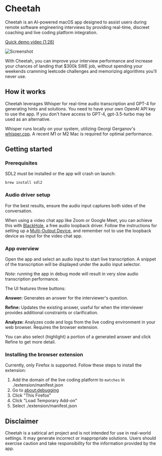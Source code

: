 # Cheetah

Cheetah is an AI-powered macOS app designed to assist users during remote software engineering interviews by providing real-time, discreet coaching and live coding platform integration.

[Quick demo video (1:28)](https://user-images.githubusercontent.com/106342593/229961889-489e2b36-f3e6-453a-9784-f160bc1c4f8d.mp4)

<img src="https://github.com/leetcode-mafia/cheetah/raw/91cc5b89864fe28476a7e2062ede2c8322c17896/cheetah.jpg" alt="Screenshot">

With Cheetah, you can improve your interview performance and increase your chances of landing that $300k SWE job, without spending your weekends cramming leetcode challenges and memorizing algorithms you'll never use.

## How it works

Cheetah leverages Whisper for real-time audio transcription and GPT-4 for generating hints and solutions. You need to have your own OpenAI API key to use the app. If you don't have access to GPT-4, gpt-3.5-turbo may be used as an alternative.

Whisper runs locally on your system, utilizing Georgi Gerganov's [whisper.cpp](https://github.com/ggerganov/whisper.cpp). A recent M1 or M2 Mac is required for optimal performance.


## Getting started

### Prerequisites

SDL2 must be installed or the app will crash on launch:

```shell
brew install sdl2
```

### Audio driver setup

For the best results, ensure the audio input captures both sides of the conversation.

When using a video chat app like Zoom or Google Meet, you can achieve this with [BlackHole](https://existential.audio/blackhole/), a free audio loopback driver. Follow the instructions for setting up a [Multi-Output Device](https://github.com/ExistentialAudio/BlackHole/wiki/Multi-Output-Device), and remember not to use the loopback device as input for the video chat app.

### App overview

Open the app and select an audio input to start live transcription. A snippet of the transcription will be displayed under the audio input selector.

*Note:* running the app in debug mode will result in very slow audio transcription performance.

The UI features three buttons:

**Answer:** Generates an answer for the interviewer's question.

**Refine:** Updates the existing answer, useful for when the interviewer provides additional constraints or clarification.

**Analyze:** Analyzes code and logs from the live coding environment in your web browser. Requires the browser extension.

You can also select (highlight) a portion of a generated answer and click Refine to get more detail.

### Installing the browser extension

Currently, only Firefox is supported. Follow these steps to install the extension:

1. Add the domain of the live coding platform to `matches` in ./extension/manifest.json
2. Go to [about:debugging](https://firefox-source-docs.mozilla.org/devtools-user/about_colon_debugging/index.html)
3. Click "This Firefox"
4. Click "Load Temporary Add-on"
5. Select ./extension/manifest.json


## Disclaimer

Cheetah is a satirical art project and is not intended for use in real-world settings. It may generate incorrect or inappropriate solutions. Users should exercise caution and take responsibility for the information provided by the app.
